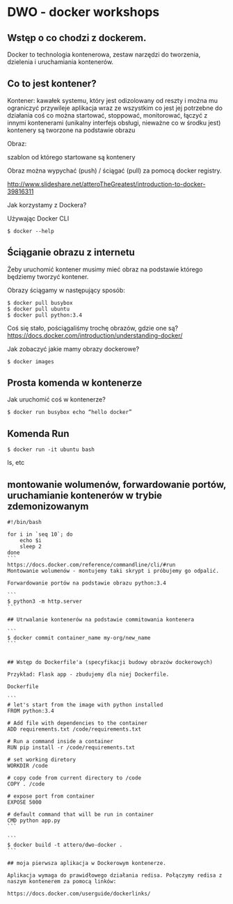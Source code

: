 # DWO - docker workshops

## Wstęp o co chodzi z dockerem.

Docker to technologia kontenerowa, zestaw narzędzi do tworzenia, dzielenia i uruchamiania kontenerów.

## Co to jest kontener?

Kontener:
kawałek systemu, który jest odizolowany od reszty i można mu ograniczyć przywileje
aplikacja wraz ze wszystkim co jest jej potrzebne do działania
coś co można startować, stoppować, monitorować, łączyć z innymi kontenerami (unikalny interfejs obsługi, nieważne co w środku jest)
kontenery są tworzone na podstawie obrazu

Obraz:

szablon od którego startowane są kontenery

Obraz można wypychać (push) / ściągać  (pull) za pomocą docker registry.

http://www.slideshare.net/atteroTheGreatest/introduction-to-docker-39816311

Jak korzystamy z Dockera?

Używając Docker CLI

```
$ docker --help
```

## Ściąganie obrazu z internetu

Żeby uruchomić kontener musimy mieć obraz na podstawie którego będziemy tworzyć kontener.

Obrazy ściągamy w następujący sposób:

```
$ docker pull busybox
$ docker pull ubuntu
$ docker pull python:3.4
```


Coś się stało, pościągaliśmy trochę obrazów, gdzie one są?
https://docs.docker.com/introduction/understanding-docker/

Jak zobaczyć jakie mamy obrazy dockerowe?

```
$ docker images
```

## Prosta komenda w kontenerze
Jak uruchomić coś w kontenerze?

```
$ docker run busybox echo “hello docker”
```

## Komenda Run

```
$ docker run -it ubuntu bash
```

ls, etc

## montowanie wolumenów, forwardowanie portów, uruchamianie kontenerów w trybie zdemonizowanym


````
#!/bin/bash

for i in `seq 10`; do
    echo $i
    sleep 2
done
```
https://docs.docker.com/reference/commandline/cli/#run
Montowanie wolumenów - montujemy taki skrypt i próbujemy go odpalić.

Forwardowanie portów na podstawie obrazu python:3.4

```
$ python3 -m http.server
```

## Utrwalanie kontenerów na podstawie commitowania kontenera

```
$ docker commit container_name my-org/new_name
```


## Wstęp do Dockerfile'a (specyfikacji budowy obrazów dockerowych)

Przykład: Flask app - zbudujemy dla niej Dockerfile.

Dockerfile

```
# let's start from the image with python installed
FROM python:3.4

# Add file with dependencies to the container
ADD requirements.txt /code/requirements.txt

# Run a command inside a container
RUN pip install -r /code/requirements.txt

# set working diretory
WORKDIR /code

# copy code from current directory to /code
COPY . /code

# expose port from container
EXPOSE 5000

# default command that will be run in container
CMD python app.py
```

```
$ docker build -t attero/dwo-docker .
```

## moja pierwsza aplikacja w Dockerowym kontenerze.

Aplikacja wymaga do prawidłowego działania redisa. Połączymy redisa z naszym kontenerem za pomocą linków:

https://docs.docker.com/userguide/dockerlinks/
